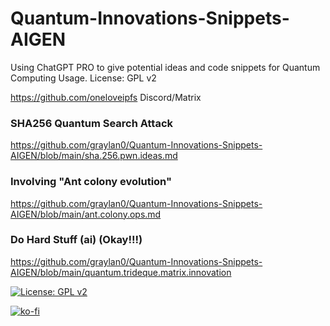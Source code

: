 # Quantum-Innovations-Snippets-AIGEN
Using ChatGPT PRO to give potential ideas and code snippets for Quantum Computing Usage.
License: GPL v2

https://github.com/oneloveipfs Discord/Matrix

### SHA256 Quantum Search Attack

https://github.com/graylan0/Quantum-Innovations-Snippets-AIGEN/blob/main/sha.256.pwn.ideas.md

### Involving "Ant colony evolution"

https://github.com/graylan0/Quantum-Innovations-Snippets-AIGEN/blob/main/ant.colony.ops.md


### Do Hard Stuff (ai) (Okay!!!)

https://github.com/graylan0/Quantum-Innovations-Snippets-AIGEN/blob/main/quantum.trideque.matrix.innovation

[![License: GPL v2](https://img.shields.io/badge/License-GPL_v2-blue.svg)](https://www.gnu.org/licenses/old-licenses/gpl-2.0.en.html)

[![ko-fi](https://ko-fi.com/img/githubbutton_sm.svg)](https://ko-fi.com/P5P8J7QY5)
